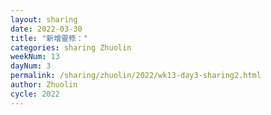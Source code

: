 ```yaml
---
layout: sharing
date: 2022-03-30
title: "新增靈修："
categories: sharing Zhuolin
weekNum: 13
dayNum: 3
permalink: /sharing/zhuolin/2022/wk13-day3-sharing2.html
author: Zhuolin
cycle: 2022
---
```

